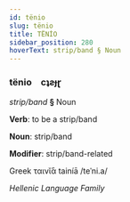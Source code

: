 ```yaml
---
id: tënio
slug: tënio
title: TËNİO
sidebar_position: 280
hoverText: strip/band § Noun
---
```


### tënio&emsp;<span kind="abugida">cʇƨɟɽ</span>

*strip/band* **§** Noun

**Verb**: to be a strip/band

**Noun**: strip/band

**Modifier**: strip/band-related

Greek ταινῐ́ᾱ tainíā /teˈni.a/

*Hellenic Language Family*